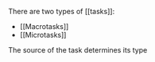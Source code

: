 There are two types of [[tasks]]:
- [[Macrotasks]]
- [[Microtasks]]

The source of the task determines its type